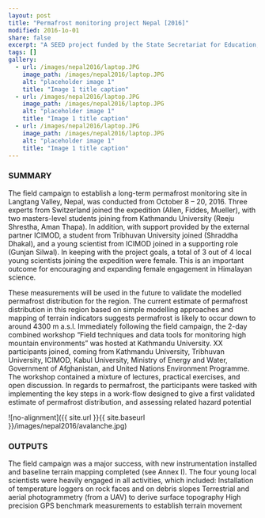 ```yaml
---
layout: post
title: "Permafrost monitoring project Nepal [2016]"
modified: 2016-1o-01
share: false
excerpt: "A SEED project funded by the State Secretariat for Education, Research and Innovation/ ETH "
tags: []
gallery:
  - url: /images/nepal2016/laptop.JPG
    image_path: /images/nepal2016/laptop.JPG
    alt: "placeholder image 1"
    title: "Image 1 title caption"
  - url: /images/nepal2016/laptop.JPG
    image_path: /images/nepal2016/laptop.JPG
    alt: "placeholder image 1"
    title: "Image 1 title caption"
  - url: /images/nepal2016/laptop.JPG
    image_path: /images/nepal2016/laptop.JPG
    alt: "placeholder image 1"
    title: "Image 1 title caption"
---
```


### SUMMARY

The field campaign to establish a long-term permafrost monitoring site in Langtang Valley, Nepal, was conducted from October 8 – 20, 2016.  Three experts from Switzerland joined the expedition (Allen, Fiddes, Mueller), with two masters-level students joining from Kathmandu University (Reeju Shrestha, Aman Thapa). In addition, with support provided by the external partner ICIMOD, a student from Tribhuvan University joined (Shraddha Dhakal), and a young scientist from ICIMOD joined in a supporting role (Gunjan Silwal). In keeping with the project goals, a total of 3 out of 4 local young scientists joining the expedition were female. This is an important outcome for encouraging and expanding female engagement in Himalayan science.

These measurements will be used in the future to validate the modelled permafrost distribution for the region. The current estimate of permafrost distribution in this region based on simple modelling approaches and mapping of terrain indicators suggests permafrost is likely to occur down to around 4300 m a.s.l. 
Immediately following the field campaign, the 2-day combined workshop “Field techniques and data tools for monitoring high mountain environments” was hosted at Kathmandu University. XX participants joined, coming from Kathmandu University, Tribhuvan University, ICIMOD, Kabul University, Ministry of Energy and Water, Government of Afghanistan, and United Nations Environment Programme. The workshop contained a mixture of lectures, practical exercises, and open discussion. In regards to permafrost, the participants were tasked with implementing the key steps in a work-flow designed to give a first validated estimate of permafrost distribution, and assessing related hazard potential

![no-alignment]({{ site.url }}{{ site.baseurl }}/images/nepal2016/avalanche.jpg)

### OUTPUTS
The field campaign was a major success, with new instrumentation installed and baseline terrain mapping completed (see Annex I). The four young local scientists were heavily engaged in all activities, which included:
Installation of temperature loggers on rock faces and on debris slopes
Terrestrial and aerial photogrammetry (from a UAV) to derive surface topography
High precision GPS benchmark measurements to establish terrain movement
